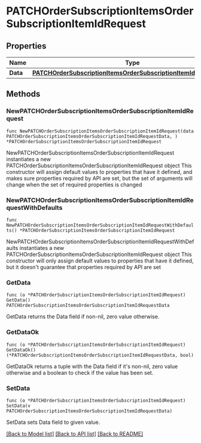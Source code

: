 # PATCHOrderSubscriptionItemsOrderSubscriptionItemIdRequest

## Properties

Name | Type | Description | Notes
------------ | ------------- | ------------- | -------------
**Data** | [**PATCHOrderSubscriptionItemsOrderSubscriptionItemIdRequestData**](PATCHOrderSubscriptionItemsOrderSubscriptionItemIdRequestData.md) |  | 

## Methods

### NewPATCHOrderSubscriptionItemsOrderSubscriptionItemIdRequest

`func NewPATCHOrderSubscriptionItemsOrderSubscriptionItemIdRequest(data PATCHOrderSubscriptionItemsOrderSubscriptionItemIdRequestData, ) *PATCHOrderSubscriptionItemsOrderSubscriptionItemIdRequest`

NewPATCHOrderSubscriptionItemsOrderSubscriptionItemIdRequest instantiates a new PATCHOrderSubscriptionItemsOrderSubscriptionItemIdRequest object
This constructor will assign default values to properties that have it defined,
and makes sure properties required by API are set, but the set of arguments
will change when the set of required properties is changed

### NewPATCHOrderSubscriptionItemsOrderSubscriptionItemIdRequestWithDefaults

`func NewPATCHOrderSubscriptionItemsOrderSubscriptionItemIdRequestWithDefaults() *PATCHOrderSubscriptionItemsOrderSubscriptionItemIdRequest`

NewPATCHOrderSubscriptionItemsOrderSubscriptionItemIdRequestWithDefaults instantiates a new PATCHOrderSubscriptionItemsOrderSubscriptionItemIdRequest object
This constructor will only assign default values to properties that have it defined,
but it doesn't guarantee that properties required by API are set

### GetData

`func (o *PATCHOrderSubscriptionItemsOrderSubscriptionItemIdRequest) GetData() PATCHOrderSubscriptionItemsOrderSubscriptionItemIdRequestData`

GetData returns the Data field if non-nil, zero value otherwise.

### GetDataOk

`func (o *PATCHOrderSubscriptionItemsOrderSubscriptionItemIdRequest) GetDataOk() (*PATCHOrderSubscriptionItemsOrderSubscriptionItemIdRequestData, bool)`

GetDataOk returns a tuple with the Data field if it's non-nil, zero value otherwise
and a boolean to check if the value has been set.

### SetData

`func (o *PATCHOrderSubscriptionItemsOrderSubscriptionItemIdRequest) SetData(v PATCHOrderSubscriptionItemsOrderSubscriptionItemIdRequestData)`

SetData sets Data field to given value.



[[Back to Model list]](../README.md#documentation-for-models) [[Back to API list]](../README.md#documentation-for-api-endpoints) [[Back to README]](../README.md)


